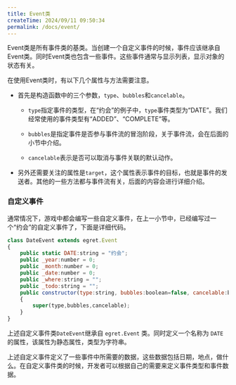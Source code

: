 ```yaml
---
title: Event类
createTime: 2024/09/11 09:50:34
permalink: /docs/event/
---
```

Event类是所有事件类的基类。当创建一个自定义事件的时候，事件应该继承自Event类。同时Event类也包含一些事件。这些事件通常与显示列表，显示对象的状态有关。

在使用Event类时，有以下几个属性与方法需要注意。

* 首先是构造函数中的三个参数，`type`、`bubbles`和`cancelable`。

   * `type`指定事件的类型，在“约会”的例子中，`type`事件类型为“DATE”。我们经常使用的事件类型有“ADDED”、“COMPLETE”等。

   * `bubbles`是指定事件是否参与事件流的冒泡阶段，关于事件流，会在后面的小节中介绍。

   * `cancelable`表示是否可以取消与事件关联的默认动作。

* 另外还需要关注的属性是`target`，这个属性表示事件的目标，也就是事件的发送者。其他的一些方法都与事件流有关，后面的内容会进行详细介绍。

### 自定义事件

通常情况下，游戏中都会编写一些自定义事件，在上一小节中，已经编写过一个“约会”的自定义事件了，下面是详细代码。

```javascript
class DateEvent extends egret.Event
{
    public static DATE:string = "约会";
    public _year:number = 0;
    public _month:number = 0;
    public _date:number = 0;
    public _where:string = "";
    public _todo:string = "";
    public constructor(type:string, bubbles:boolean=false, cancelable:boolean=false)
    {
        super(type,bubbles,cancelable);
    }
}
```

上述自定义事件类`DateEvent`继承自 `egret.Event` 类。同时定义一个名称为 `DATE` 的属性，该属性为静态属性，类型为字符串。

上述自定义事件定义了一些事件中所需要的数据，这些数据包括日期，地点，做什么。在自定义事件类的时候，开发者可以根据自己的需要来定义事件类型和事件数据。
